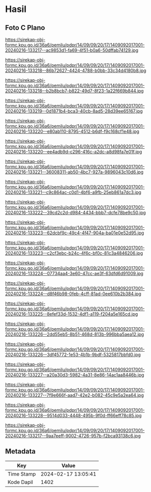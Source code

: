# Hasil

## Foto C Plano

https://sirekap-obj-formc.kpu.go.id/36a6/pemilu/pdpr/14/09/09/20/17/1409092017001-20240216-133217--ac9853d1-fa69-4f51-b0a6-50dffab74129.jpg

https://sirekap-obj-formc.kpu.go.id/36a6/pemilu/pdpr/14/09/09/20/17/1409092017001-20240216-133218--86b72627-4424-4788-b0bb-33c34d4180b8.jpg

https://sirekap-obj-formc.kpu.go.id/36a6/pemilu/pdpr/14/09/09/20/17/1409092017001-20240216-133218--b2b8bcb7-b822-49d7-8f23-1a22f669b844.jpg

https://sirekap-obj-formc.kpu.go.id/36a6/pemilu/pdpr/14/09/09/20/17/1409092017001-20240216-133219--0d1871b4-bca3-40cb-8ad5-28d39ee65167.jpg

https://sirekap-obj-formc.kpu.go.id/36a6/pemilu/pdpr/14/09/09/20/17/1409092017001-20240216-133220--e80ab110-8795-4512-b6df-f9c168cf1e48.jpg

https://sirekap-obj-formc.kpu.go.id/36a6/pemilu/pdpr/14/09/09/20/17/1409092017001-20240216-133220--ee4adb9d-c296-416c-a2dc-a8d98fa7e01f.jpg

https://sirekap-obj-formc.kpu.go.id/36a6/pemilu/pdpr/14/09/09/20/17/1409092017001-20240216-133221--36008311-ab50-4bc7-927a-9896043c10d6.jpg

https://sirekap-obj-formc.kpu.go.id/36a6/pemilu/pdpr/14/09/09/20/17/1409092017001-20240216-133221--c9c864ac-c0d1-4bf6-a9fb-25eb861a7dc3.jpg

https://sirekap-obj-formc.kpu.go.id/36a6/pemilu/pdpr/14/09/09/20/17/1409092017001-20240216-133222--39cd2c2d-d984-4434-bbb7-dcfe78be9c50.jpg

https://sirekap-obj-formc.kpu.go.id/36a6/pemilu/pdpr/14/09/09/20/17/1409092017001-20240216-133223--62dcbf9c-49c4-4f47-904a-ba01e0e52d95.jpg

https://sirekap-obj-formc.kpu.go.id/36a6/pemilu/pdpr/14/09/09/20/17/1409092017001-20240216-133223--c2cf3ebc-b24c-4f6c-bf0c-81c3a4846206.jpg

https://sirekap-obj-formc.kpu.go.id/36a6/pemilu/pdpr/14/09/09/20/17/1409092017001-20240216-133224--07734aa4-3e60-47cc-ae3f-63dfd6d91009.jpg

https://sirekap-obj-formc.kpu.go.id/36a6/pemilu/pdpr/14/09/09/20/17/1409092017001-20240216-133224--d8f46b98-0feb-4cff-81ad-0ee610b2b384.jpg

https://sirekap-obj-formc.kpu.go.id/36a6/pemilu/pdpr/14/09/09/20/17/1409092017001-20240216-133225--8efef33d-1532-4df1-a119-f204a5e165cd.jpg

https://sirekap-obj-formc.kpu.go.id/36a6/pemilu/pdpr/14/09/09/20/17/1409092017001-20240216-133226--2dd55eb5-8b51-468d-813b-996bba5aea12.jpg

https://sirekap-obj-formc.kpu.go.id/36a6/pemilu/pdpr/14/09/09/20/17/1409092017001-20240216-133226--3df45772-1e53-4b1b-9bdf-5325817bbfd0.jpg

https://sirekap-obj-formc.kpu.go.id/36a6/pemilu/pdpr/14/09/09/20/17/1409092017001-20240216-133227--a20a30d3-5982-4a31-8e86-14ac1aa8446b.jpg

https://sirekap-obj-formc.kpu.go.id/36a6/pemilu/pdpr/14/09/09/20/17/1409092017001-20240216-133227--7f9e666f-aad7-42e2-b082-45c9e5a2ea64.jpg

https://sirekap-obj-formc.kpu.go.id/36a6/pemilu/pdpr/14/09/09/20/17/1409092017001-20240216-133228--9514d033-4448-495b-9f0d-ff66eff78c85.jpg

https://sirekap-obj-formc.kpu.go.id/36a6/pemilu/pdpr/14/09/09/20/17/1409092017001-20240216-133217--9aa7eeff-9002-4726-957b-f2bca93138c6.jpg


## Metadata

| Key        | Value               |
| ---------- | ------------------- |
| Time Stamp | 2024-02-17 13:05:41 |
| Kode Dapil | 1402                |



